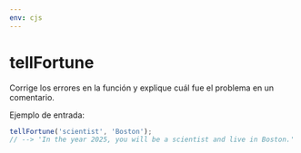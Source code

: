 ```yaml
---
env: cjs
---
```


# tellFortune

Corrige los errores en la función y explique cuál fue el problema en un
comentario.

Ejemplo de entrada:

```javascript
tellFortune('scientist', 'Boston');
// --> 'In the year 2025, you will be a scientist and live in Boston.'
```
